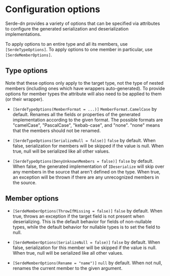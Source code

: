 
# Configuration options

Serde-dn provides a variety of options that can be specified via attributes to configure the generated serialization and deserialization implementations.

To apply options to an entire type and all its members, use `[SerdeTypeOptions]`. To apply options to one member in particular, use `[SerdeMemberOptions]`.

## Type options

Note that these options only apply to the target type, not the type of nested members (including ones which have wrappers auto-generated). To provide options for member types the attribute will also need to be applied to them (or their wrapper).

- `[SerdeTypeOptions(MemberFormat = ...)]`
  `MemberFormat.CamelCase` by default. Renames all the fields or properties of the generated implementation according to the given format. The possible formats are "camelCase", "PascalCase", "kebab-case", and "none". "none" means that the members should not be renamed.

- `[SerdeTypeOptions(SerializeNull = false)]`
  `false` by default. When false, serialization for members will be skipped if the value is null. When true, null will be serialized like all other values.

- `[SerdeTypeOptions(DenyUnknownMembers = false)]`
  `false` by default. When false, the generated implementation of `IDeserialize` will skip over any members in the source that aren't defined on the type. When true, an exception will be thrown if there are any unrecognized members in the source.

## Member options

- `[SerdeMemberOptions(ThrowIfMissing = false)]`
  `false` by default. When true, throws an exception if the target field is not present when deserializing.  This is the default behavior for fields of non-nullable types, while the default behavior for nullable types is to set the field to null.

- `[SerdeMemberOptions(SerializeNull = false)]`
  `false` by default. When false, serialization for this member will be skipped if the value is null. When true, null will be serialized like all other values.

- `[SerdeMemberOptions(Rename = "name")]`
  `null` by default. When not null, renames the current member to the given argument.